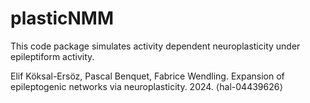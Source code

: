 # plasticNMM
This code package simulates activity dependent neuroplasticity under epileptiform activity. 

Elif Köksal-Ersöz, Pascal Benquet, Fabrice Wendling. Expansion of epileptogenic networks via neuroplasticity. 2024. ⟨hal-04439626⟩

